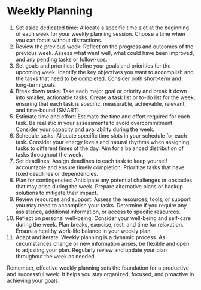 # Weekly Planning

1. Set aside dedicated time: Allocate a specific time slot at the beginning of each week for your weekly planning session. Choose a time when you can focus without distractions.
2. Review the previous week: Reflect on the progress and outcomes of the previous week. Assess what went well, what could have been improved, and any pending tasks or follow-ups.
3. Set goals and priorities: Define your goals and priorities for the upcoming week. Identify the key objectives you want to accomplish and the tasks that need to be completed. Consider both short-term and long-term goals.
4. Break down tasks: Take each major goal or priority and break it down into smaller, actionable tasks. Create a task list or to-do list for the week, ensuring that each task is specific, measurable, achievable, relevant, and time-bound (SMART).
5. Estimate time and effort: Estimate the time and effort required for each task. Be realistic in your assessments to avoid overcommitment. Consider your capacity and availability during the week.
6. Schedule tasks: Allocate specific time slots in your schedule for each task. Consider your energy levels and natural rhythms when assigning tasks to different times of the day. Aim for a balanced distribution of tasks throughout the week.
7. Set deadlines: Assign deadlines to each task to keep yourself accountable and ensure timely completion. Prioritize tasks that have fixed deadlines or dependencies.
8. Plan for contingencies: Anticipate any potential challenges or obstacles that may arise during the week. Prepare alternative plans or backup solutions to mitigate their impact.
9. Review resources and support: Assess the resources, tools, or support you may need to accomplish your tasks. Determine if you require any assistance, additional information, or access to specific resources.
10. Reflect on personal well-being: Consider your well-being and self-care during the week. Plan breaks, exercise, rest, and time for relaxation. Ensure a healthy work-life balance in your weekly plan.
11. Adapt and iterate: Weekly planning is a dynamic process. As circumstances change or new information arises, be flexible and open to adjusting your plan. Regularly review and update your plan throughout the week as needed.

Remember, effective weekly planning sets the foundation for a productive and successful week. It helps you stay organized, focused, and proactive in achieving your goals.